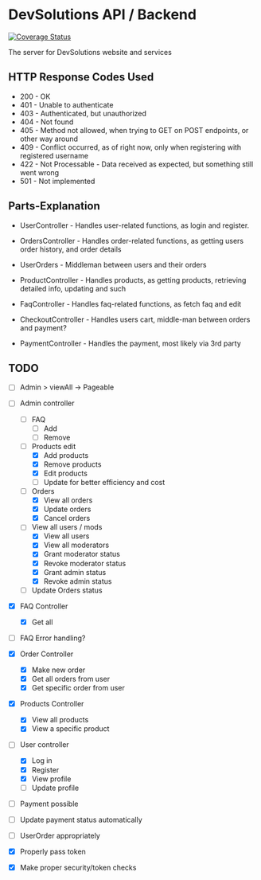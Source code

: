 # DevSolutions API / Backend #

[![Coverage Status](https://coveralls.io/repos/github/eskil4152/DevSolutionsAPI/badge.svg?branch=work)](https://coveralls.io/github/eskil4152/DevSolutionsAPI?branch=work)

The server for DevSolutions website and services

## HTTP Response Codes Used ##
* 200 - OK
* 401 - Unable to authenticate
* 403 - Authenticated, but unauthorized
* 404 - Not found
* 405 - Method not allowed, when trying to GET on POST endpoints, or other way around
* 409 - Conflict occurred, as of right now, only when registering with registered username
* 422 - Not Processable -  Data received as expected, but something still went wrong
* 501 - Not implemented

## Parts-Explanation ##
* UserController - Handles user-related functions, as login and register. 
* OrdersController - Handles order-related functions, as getting users order history, and order details
* UserOrders - Middleman between users and their orders
* ProductController - Handles products, as getting products, retrieving detailed info, updating and such
* FaqController - Handles faq-related functions, as fetch faq and edit

* CheckoutController - Handles users cart, middle-man between orders and payment?
* PaymentController - Handles the payment, most likely via 3rd party

## TODO ##
- [ ] Admin > viewAll -> Pageable
- [ ] Admin controller
  - [ ] FAQ
    - [ ] Add
    - [ ] Remove
  - [ ] Products edit
    - [x] Add products
    - [x] Remove products
    - [x] Edit products
    - [ ] Update for better efficiency and cost
  - [ ] Orders
    - [x] View all orders
    - [x] Update orders
    - [x] Cancel orders
  - [ ] View all users / mods
    - [x] View all users
    - [x] View all moderators
    - [x] Grant moderator status
    - [x] Revoke moderator status
    - [x] Grant admin status
    - [x] Revoke admin status
  - [ ] Update Orders status

- [x] FAQ Controller
  - [x] Get all
- [ ] FAQ Error handling?

- [x] Order Controller
  - [x] Make new order
  - [x] Get all orders from user
  - [x] Get specific order from user

- [x] Products Controller
  - [x] View all products
  - [x] View a specific product

- [ ] User controller
  - [x] Log in
  - [x] Register
  - [x] View profile
  - [ ] Update profile

- [ ] Payment possible
- [ ] Update payment status automatically

- [ ] UserOrder appropriately

- [x] Properly pass token
- [x] Make proper security/token checks

